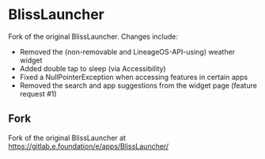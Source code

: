 # BlissLauncher

Fork of the original BlissLauncher. Changes include:

* Removed the (non-removable and LineageOS-API-using) weather widget
* Added double tap to sleep (via Accessibility)
* Fixed a NullPointerException when accessing features in certain apps
* Removed the search and app suggestions from the widget page (feature request #1)

## Fork

Fork of the original BlissLauncher at https://gitlab.e.foundation/e/apps/BlissLauncher/
